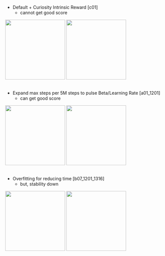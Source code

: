 + Default + Curiosity Intrinsic Reward [c01]
   + cannot get good score

<img src="https://user-images.githubusercontent.com/62216628/146304601-0abb75dc-6698-4d17-aac2-2aefb63d73dd.png" height="190px"> <img src="https://user-images.githubusercontent.com/84086347/145741971-1f5daf94-d1f5-4b43-95d9-038cd5d5fe92.png" height="190px"> <br><br>


+ Expand max steps per 5M steps to pulse Beta/Learning Rate [a01_1201]
   + can get good score

<img src="https://user-images.githubusercontent.com/62216628/145665627-907305b3-4b37-4e22-8889-1f4005fa80f5.png" height="190px"> <img src="https://user-images.githubusercontent.com/84086347/145742270-c9b2e20c-0f69-4b93-8814-40173923eb0a.png" height="190px"> <br><br>


+ Overfitting for reducing time [b07_1201_1316]
   + but, stability down

<img src="https://user-images.githubusercontent.com/62216628/145665695-c9f022ca-1851-45a2-8fc1-d2854d57e0c7.png" height="190px"> <img src="https://user-images.githubusercontent.com/62216628/146305256-7fe472e1-4221-4756-b5d8-da0ef962b793.png" height="190px"> <br><br>
